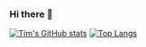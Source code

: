 ### Hi there 👋

<!--
**timpel301/timpel301** is a ✨ _special_ ✨ repository because its `README.md` (this file) appears on your GitHub profile.

Here are some ideas to get you started:

- 🔭 I’m currently working on ...
- 🌱 I’m currently learning ...
- 👯 I’m looking to collaborate on ...
- 🤔 I’m looking for help with ...
- 💬 Ask me about ...
- 📫 How to reach me: ...
- 😄 Pronouns: ...
- ⚡ Fun fact: ...
-->

[![Tim's GitHub stats](https://github-readme-stats.vercel.app/api?username=timpel301&show_icons=true&theme=tokyonight)](https://github.com/timpel301/github-readme-stats)
[![Top Langs](https://github-readme-stats.vercel.app/api/top-langs/?username=timpel301&hide_progress=true)](https://github.com/timpel301/github-readme-stats)
